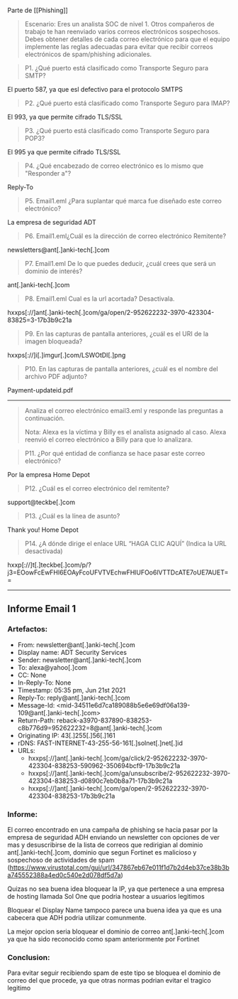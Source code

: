 Parte de [[Phishing]]


>Escenario: Eres un analista SOC de nivel 1. Otros compañeros de trabajo te han reenviado varios correos electrónicos sospechosos. Debes obtener detalles de cada correo electrónico para que el equipo implemente las reglas adecuadas para evitar que recibir correos electrónicos de spam/phishing adicionales.

> P1. ¿Qué puerto está clasificado como Transporte Seguro para SMTP?

El puerto 587, ya que esl defectivo para el protocolo SMTPS

> P2. ¿Qué puerto está clasificado como Transporte Seguro para IMAP?

El 993, ya que permite cifrado TLS/SSL

> P3. ¿Qué puerto está clasificado como Transporte Seguro para POP3?

El 995 ya que permite cifrado TLS/SSL

> P4. ¿Qué encabezado de correo electrónico es lo mismo que "Responder a"?

Reply-To

>P5. Email1.eml ¿Para suplantar qué marca fue diseñado este correo electrónico?

La empresa de seguridad ADT

>P6. Email1.eml¿Cuál es la dirección de correo electrónico Remitente?

newsletters@ant\[.]anki-tech\[.]com

>P7. Email1.eml De lo que puedes deducir, ¿cuál crees que será un dominio de interés?

ant\[.]anki-tech\[.]com

>P8. Email1.eml Cual es la url acortada? Desactivala.

hxxps\[://]ant\[.]anki-tech\[.]com/ga/open/2-952622232-3970-423304-83825=3-17b3b9c21a

>P9. En las capturas de pantalla anteriores, ¿cuál es el URI de la imagen bloqueada?

hxxps\[://]i\[.]imgur\[.]com/LSWOtDI\[.]png

>P10. En las capturas de pantalla anteriores, ¿cuál es el nombre del archivo PDF adjunto?

Payment-updateid.pdf

---

>Analiza el correo electrónico email3.eml y responde las preguntas a continuación.
>
>Nota: Alexa es la víctima y Billy es el analista asignado al caso. Alexa reenvió el correo electrónico a Billy para que lo analizara.

>P11. ¿Por qué entidad de confianza se hace pasar este correo electrónico?

Por la empresa Home Depot

>P12. ¿Cuál es el correo electrónico del remitente?

support@teckbe\[.]com

>P13. ¿Cuál es la línea de asunto?

Thank you! Home Depot

> P14. ¿A dónde dirige el enlace URL “HAGA CLIC AQUÍ” (Indica la URL desactivada)

hxxp\[://]t\[.]teckbe\[.]com/p/?j3=EOowFcEwFHl6EOAyFcoUFVTVEchwFHlUFOo6lVTTDcATE7oUE7AUET==

---

## Informe Email 1

### Artefactos:

- From: newsletter@ant\[.]anki-tech\[.]com
- Display name: ADT Security Services
- Sender: newsletter@ant\[.]anki-tech\[.]com
- To: alexa@yahoo\[.]com
- CC: None
- In-Reply-To: None
- Timestamp: 05:35 pm, Jun 21st 2021
- Reply-To: reply@ant\[.]anki-tech\[.]com
- Message-Id: \<mid-34511e6d7ca189088b5e6e69df06a139-109@ant\[.]anki-tech\[.]com>
- Return-Path: reback-a3970-837890-838253-c8b776d9=952622232=8@ant\[.]anki-tech\[.]com
- Originating IP: 43\[.]255\[.]56\[.]161
- rDNS: FAST-INTERNET-43-255-56-161\[.]solnet\[.]net\[.]id
- URLs:
	- hxxps\[://]ant\[.]anki-tech\[.]com/ga/click/2-952622232-3970-423304-838253-590962-350694bcf9-17b3b9c21a
	- hxxps\[://]ant\[.]anki-tech\[.]com/ga/unsubscribe/2-952622232-3970-423304-838253-d0890c7eb0b8a71-17b3b9c21a
	- hxxps\[://]ant\[.]anki-tech\[.]com/ga/open/2-952622232-3970-423304-838253-17b3b9c21a

### Informe:

El correo encontrado en una campaña de phishing se hacia pasar por la empresa de seguridad ADH enviando un newsletter con opciones de ver mas y desuscribirse de la lista de correos que redirigian al dominio ant\[.]anki-tech\[.]com, dominio que segun Fortinet es malicioso y sospechoso de actividades de spam (https://www.virustotal.com/gui/url/347867eb67e011f1d7b2d4eb37ce38b3ba745552388a4ed0c540e2d078df5d7a)

Quizas no sea buena idea bloquear la IP, ya que pertenece a una empresa de hosting llamada Sol One que podria hostear a usuarios legitimos

Bloquear el Display Name tampoco parece una buena idea ya que es una cabecera que ADH podria utilizar comunmente.

La mejor opcion seria bloquear el dominio de correo ant\[.]anki-tech\[.]com ya que ha sido reconocido como spam anteriormente por Fortinet

### Conclusion:

Para evitar seguir recibiendo spam de este tipo se bloquea el dominio de correo del que procede, ya que otras normas podrian evitar el tragico legitimo 